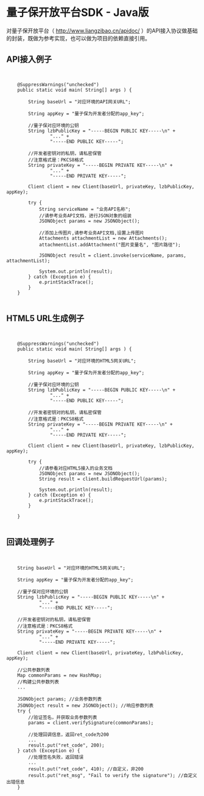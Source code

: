 # 量子保开放平台SDK - Java版
对量子保开放平台（ http://www.liangzibao.cn/apidoc/ ）的API接入协议做基础的封装，既做为参考实现，也可以做为项目的依赖直接引用。

## API接入例子
<pre><code>

    @SuppressWarnings("unchecked")
    public static void main( String[] args ) {

        String baseUrl = "对应环境的API网关URL";

        String appKey = "量子保为开发者分配的app_key";

        //量子保对应环境的公钥
        String lzbPublicKey = "-----BEGIN PUBLIC KEY-----\n" +
                "..." +
                "-----END PUBLIC KEY-----";

        //开发者密钥对的私钥，请私密保管
        //注意格式是：PKCS8格式
        String privateKey = "-----BEGIN PRIVATE KEY-----\n" +
                "..." +
                "-----END PRIVATE KEY-----";

        Client client = new Client(baseUrl, privateKey, lzbPublicKey, appKey);

        try {
            String serviceName = "业务API名称";
            //请参考业务API文档，进行JSON对象的组装
            JSONObject params = new JSONObject();

            //添加上传图片,请参考业务API文档,设置上传图片
            Attachments attachmentList = new Attachments();
            attachmentList.addAttachment("图片变量名", "图片路径");

            JSONObject result = client.invoke(serviceName, params, attachmentList);

            System.out.println(result);
        } catch (Exception e) {
            e.printStackTrace();
        }
    }

</code></pre>

## HTML5 URL生成例子
<pre><code>

    @SuppressWarnings("unchecked")
    public static void main( String[] args ) {

        String baseUrl = "对应环境的HTML5网关URL";

        String appKey = "量子保为开发者分配的app_key";

        //量子保对应环境的公钥
        String lzbPublicKey = "-----BEGIN PUBLIC KEY-----\n" +
                "..." +
                "-----END PUBLIC KEY-----";

        //开发者密钥对的私钥，请私密保管
        //注意格式是：PKCS8格式
        String privateKey = "-----BEGIN PRIVATE KEY-----\n" +
                "..." +
                "-----END PRIVATE KEY-----";

        Client client = new Client(baseUrl, privateKey, lzbPublicKey, appKey);

        try {
            //请参看对应HTML5接入的业务文档
            JSONObject params = new JSONObject();
            String result = client.buildRequestUrl(params);

            System.out.println(result);
        } catch (Exception e) {
            e.printStackTrace();
        }

    }

</code></pre>

## 回调处理例子

<pre><code>

    String baseUrl = "对应环境的HTML5网关URL";

    String appKey = "量子保为开发者分配的app_key";

    //量子保对应环境的公钥
    String lzbPublicKey = "-----BEGIN PUBLIC KEY-----\n" +
            "..." +
            "-----END PUBLIC KEY-----";

    //开发者密钥对的私钥，请私密保管
    //注意格式是：PKCS8格式
    String privateKey = "-----BEGIN PRIVATE KEY-----\n" +
            "..." +
            "-----END PRIVATE KEY-----";

    Client client = new Client(baseUrl, privateKey, lzbPublicKey, appKey);

    //公共参数列表
    Map<String, String> commonParams = new HashMap<String, String>;
    //构建公共参数列表
    ...

    JSONObject params; //业务参数列表
    JSONObject result = new JSONObject(); //响应参数列表
    try {
        //验证签名，并获取业务参数列表
        params = client.verifySignature(commonParams);

        //处理回调信息，返回ret_code为200
        ...
        result.put("ret_code", 200);
    } catch (Exception e) {
        //处理签名失败，返回错误
        ...
        result.put("ret_code", 410); //自定义，非200
        result.put("ret_msg", "Fail to verify the signature"); //自定义出错信息
    }
        
</code></pre>
